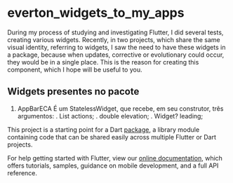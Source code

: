 # everton_widgets_to_my_apps

During my process of studying and investigating Flutter, I did several tests, creating various widgets. Recently, in two projects, which share the same visual identity, referring to widgets, I saw the need to have these widgets in a package, because when updates, corrective or evolutionary could occur, they would be in a single place. This is the reason for creating this component, which I hope will be useful to you.

## Widgets presentes no pacote

1. AppBarECA
   É um StatelessWidget, que recebe, em seu construtor, três argumentos:
   . List<Widget> actions;
   . double elevation;
   . Widget? leading;

This project is a starting point for a Dart
[package](https://flutter.dev/developing-packages/),
a library module containing code that can be shared easily across
multiple Flutter or Dart projects.

For help getting started with Flutter, view our
[online documentation](https://flutter.dev/docs), which offers tutorials,
samples, guidance on mobile development, and a full API reference.
